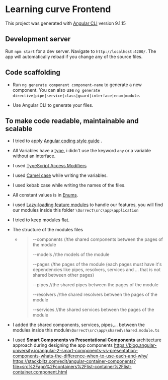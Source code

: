 # Learning curve Frontend

This project was generated with [Angular CLI](https://github.com/angular/angular-cli) version 9.1.15

## Development server

Run `npm start` for a dev server. Navigate to `http://localhost:4200/`. The app will automatically reload if you change any of the source files.

## Code scaffolding

- Run `ng generate component component-name` to generate a new component. You can also use `ng generate directive|pipe|service|class|guard|interface|enum|module`.


- Use Angular CLI to generate your files.

  

## To make code readable, maintainable and scalable

- I tried to apply  [Angular coding style guide](https://angular.io/guide/styleguide) .


- All Variables  have a [type](https://www.typescriptlang.org/docs/handbook/basic-types.html), i didn't use the keyword `any` or a variable without an interface. 

- I used [TypeScript Access Modifiers](https://www.typescripttutorial.net/typescript-tutorial/typescript-access-modifiers/)

- I used [Camel case](https://en.wikipedia.org/wiki/Camel_case)  while writing the variables.

- I used kebab case while writing the names of the files. 

- All constant values is in [Enums](https://www.typescriptlang.org/docs/handbook/enums.html).


- i used [Lazy-loading feature modules](https://angular.io/guide/lazy-loading-ngmodules) to handle our features, you will find our modules inside this folder `\Qorrect\src\app\application` 

- I tried to keep modules flat.

- The structure of the  modules files  

  - > --components  //the shared components between the pages of the module
    >
    > --models  //the models of the module
    >
    > --pages  //the pages of the module (each pages must have it's dependencies like pipes, resolvers, services and ...   that is not shared between other pages)
    >
    > --pipes //the shared pipes between the pages of the module
    >
    > --resolvers //the shared resolvers between the pages of the module
    >
    > --services  //the shared services between the pages of the module
  
- I added the shared components, services, pipes,... between the modules inside this module`\Qorrect\src\app\shared\shared.module.ts` 

- I used **Smart Components vs Presentational Components** architecture approach during designing the app components
  https://blog.angular-university.io/angular-2-smart-components-vs-presentation-components-whats-the-difference-when-to-use-each-and-why/
  https://stackblitz.com/edit/angular-container-components?file=src%2Fapp%2Fcontainers%2Flist-container%2Flist-container.component.html

  

